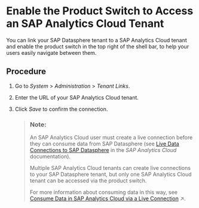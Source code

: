 <!-- loio40db56764bff4f9ab7eace16ac8e7e67 -->

# Enable the Product Switch to Access an SAP Analytics Cloud Tenant

You can link your SAP Datasphere tenant to a SAP Analytics Cloud tenant and enable the product switch in the top right of the shell bar, to help your users easily navigate between them.



## Procedure

1.  Go to *System* \> *Administration* \> *Tenant Links*.

2.  Enter the URL of your SAP Analytics Cloud tenant.

3.  Click *Save* to confirm the connection.

    > ### Note:  
    > An SAP Analytics Cloud user must create a live connection before they can consume data from SAP Datasphere \(see [Live Data Connections to SAP Datasphere](https://help.sap.com/docs/SAP_ANALYTICS_CLOUD/00f68c2e08b941f081002fd3691d86a7/ad4281e2875949f0b4d45d1072ff4c38.html) in the *SAP Analytics Cloud* documentation\).
    > 
    > Multiple SAP Analytics Cloud tenants can create live connections to your SAP Datasphere tenant, but only one SAP Analytics Cloud tenant can be accessed via the product switch.
    > 
    > For more information about consuming data in this way, see [Consume Data in SAP Analytics Cloud via a Live Connection](https://help.sap.com/viewer/43509d67b8b84e66a30851e832f66911/cloud/en-US/a2c5486c03174620be9de3c8c769ce54.html "You can create a live connection from SAP Analytics Cloud to SAP Datasphere and consume data exposed as analytic models and perspectives to create stories and analytic applications.") :arrow_upper_right:.


